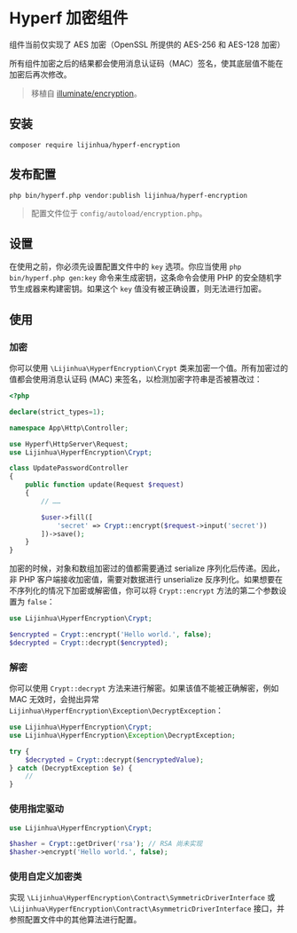 # Hyperf 加密组件

组件当前仅实现了 AES 加密（OpenSSL 所提供的 AES-256 和 AES-128 加密）

所有组件加密之后的结果都会使用消息认证码（MAC）签名，使其底层值不能在加密后再次修改。

> 移植自 [illuminate/encryption](https://github.com/illuminate/encryption )。

## 安装

```shell script
composer require lijinhua/hyperf-encryption
```

## 发布配置

```shell script
php bin/hyperf.php vendor:publish lijinhua/hyperf-encryption
```

> 配置文件位于 `config/autoload/encryption.php`。

## 设置

在使用之前，你必须先设置配置文件中的 `key` 选项。你应当使用 `php bin/hyperf.php gen:key` 命令来生成密钥，这条命令会使用 PHP 的安全随机字节生成器来构建密钥。如果这个 `key` 值没有被正确设置，则无法进行加密。

## 使用

### 加密

你可以使用 `\Lijinhua\HyperfEncryption\Crypt` 类来加密一个值。所有加密过的值都会使用消息认证码 (MAC) 来签名，以检测加密字符串是否被篡改过：

```php
<?php

declare(strict_types=1);

namespace App\Http\Controller;

use Hyperf\HttpServer\Request;
use Lijinhua\HyperfEncryption\Crypt;

class UpdatePasswordController
{
    public function update(Request $request)
    {
        // ……

        $user->fill([
            'secret' => Crypt::encrypt($request->input('secret'))
        ])->save();
    }
}
```

加密的时候，对象和数组加密过的值都需要通过 serialize 序列化后传递。因此，非 PHP 客户端接收加密值，需要对数据进行 unserialize 反序列化。如果想要在不序列化的情况下加密或解密值，你可以将 `Crypt::encrypt` 方法的第二个参数设置为 `false`：

```php
use Lijinhua\HyperfEncryption\Crypt;

$encrypted = Crypt::encrypt('Hello world.', false);
$decrypted = Crypt::decrypt($encrypted);
```

### 解密

你可以使用 `Crypt::decrypt` 方法来进行解密。如果该值不能被正确解密，例如 MAC 无效时，会抛出异常 `Lijinhua\HyperfEncryption\Exception\DecryptException`：

```php
use Lijinhua\HyperfEncryption\Crypt;
use Lijinhua\HyperfEncryption\Exception\DecryptException;

try {
    $decrypted = Crypt::decrypt($encryptedValue);
} catch (DecryptException $e) {
    // 
}
```

### 使用指定驱动

```php
use Lijinhua\HyperfEncryption\Crypt;

$hasher = Crypt::getDriver('rsa'); // RSA 尚未实现
$hasher->encrypt('Hello world.', false);
```

### 使用自定义加密类

实现 `\Lijinhua\HyperfEncryption\Contract\SymmetricDriverInterface` 或 `\Lijinhua\HyperfEncryption\Contract\AsymmetricDriverInterface` 接口，并参照配置文件中的其他算法进行配置。
